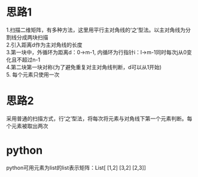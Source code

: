# 思路1  
1.扫描二维矩阵，有多种方法，这里用平行主对角线的‘之’型法。以主对角线为分割线分成两块扫描  
2.引入距离d作为主对角线的长度  
3.第一块中，外循环为距离d：0->m-1, 内循环为行指针i：l->m-1同时每次j从0变化且不超过n-1  
4.第二块第一块对称(为了避免重复对主对角线判断，d可以从1开始)  
5. 每个元素只使用一次
# 思路2
采用普通的扫描方式，行‘之’型法，将每次将元素与对角线下第一个元素判断。每个元素被取出两次    


# python
python可用元素为list的list表示矩阵：List\[ \[1,2] \[3,2] \[2,3]]
